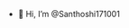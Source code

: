- 👋 Hi, I’m @Santhoshi171001

<!---
Santhoshi171001/Santhoshi171001 is a ✨ special ✨ repository because its `README.md` (this file) appears on your GitHub profile.
You can click the Preview link to take a look at your changes.
--->
